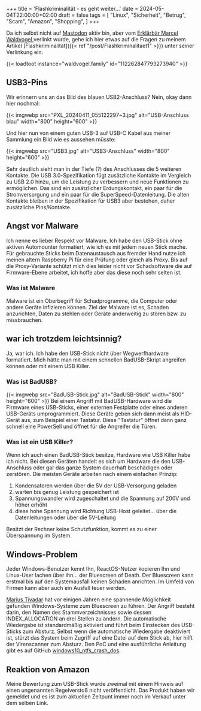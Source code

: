 +++
title = 'Flashkriminalität - es geht weiter...'
date = 2024-05-04T22:00:00+02:00
draft = false
tags = [
    "Linux",
    "Sicherheit",
    "Betrug",
    "Scam",
    "Amazon",
    "Shopping",
]
+++

Da ich selbst nicht auf [Mastodon](https://joinmastodon.org/) aktiv bin, aber vom [Erklärbär Marcel Waldvogel ](https://dnip.ch/) verlinkt wurde, gehe ich hier etwas auf die Fragen zu meinem Artikel [Flashkriminalität]({{< ref "/post/Flashkriminalitaet1" >}}) unter seiner Verlinkung ein.

<!--more-->{{< loadtoot instance="waldvogel.family" id="112262847793273940" >}}

## USB3-Pins
Wir erinnern uns an das Bild des blauen USB2-Anschluss? Nein, okay dann hier nochmal:

{{< imgwebp src="PXL_20240411_055122297~3.jpg" alt="USB-Anschluss blau" width="800" height="600" >}}

Und hier nun von einem guten USB-3 auf USB-C Kabel aus meiner Sammlung ein Bild wie es aussehen müsste:

{{< imgwebp src="USB3.jpg" alt="USB3-Anschluss" width="800" height="600" >}}

Sehr deutlich sieht man in der Tiefe (?) des Anschlusses die 5 weiteren Kontakte. Die USB 3.0-Spezifikation fügt zusätzliche Kontakte im Vergleich zu USB 2.0 hinzu, um die Leistung zu verbessern und neue Funktionen zu ermöglichen. Das sind ein zusätzlicher Erdungskontakt, ein paar für die Stromversorgung und ein paar für die SuperSpeed-Datenleitung. Die alten Kontakte bleiben in der Spezifikation für USB3 aber bestehen, daher zusätzliche Pins/Kontakte.

## Angst vor Malware
Ich nenne es lieber Respekt vor Malware. Ich habe den USB-Stick ohne aktiven Automounter formatiert, wie ich es mit jedem neuen Stick mache. Für gebrauchte Sticks beim Datenaustausch aus fremder Hand nutze ich meinen altern Raspberry Pi für eine Prüfung oder gleich als Proxy. Bis auf die Proxy-Variante schützt mich dies leider nicht vor Schadsoftware die auf Firmware-Ebene arbeitet, ich hoffe aber das diese noch sehr selten ist.
### Was ist Malware
Malware ist ein Oberbegriff für Schadprogramme, die Computer oder andere Geräte infizieren können. Ziel der Malware ist es, Schaden anzurichten, Daten zu stehlen oder Geräte anderweitig zu stören bzw. zu missbrauchen.

## war ich trotzdem leichtsinnig?
Ja, war ich. Ich habe den USB-Stick nicht über Wegwerfhardware formatiert. Mich hätte man mit einem schnellen BadUSB-Skript angreifen können oder mit einem USB Killer.
### Was ist BadUSB?
{{< imgwebp src="BadUSB-Stick.jpg" alt="BadUSB-Stick" width="800" height="600" >}}
Bei einem Angriff mit BadUSB-Hardware wird die Firmware eines USB-Sticks, einer externen Festplatte oder eines anderen USB-Geräts umprogrammiert. Diese Geräte geben sich dann meist als HID-Gerät aus, zum Beispiel einer Tastatur. Diese "Tastatur" öffnet dann ganz schnell eine PowerSell und öffnet für die Angreifer die Türen.
### Was ist ein USB Killer?
Wenn ich auch einen BadUSB-Stick besitze, Hardware wie USB Killer habe ich nicht. Bei diesen Geräten handelt es sich um Hardware die den USB-Anschluss oder gar das ganze System dauerhaft beschädigen oder zerstören. Die meisten Geräte arbeiten nach einem einfachen Prinzip:
1. Kondensatoren werden über die 5V der USB-Versorgung geladen
2. warten bis genug Leistung gespeichert ist
3. Spannungswandler wird zugeschaltet und die Spannung auf 200V und höher erhöht
4. diese hohe Spannung wird Richtung USB-Host geleitet... über die Datenleitungen oder über die 5V-Leitung

Besitzt der Rechner keine Schutzfunktion, kommt es zu einer Überspannung im System.

## Windows-Problem
Jeder Windows-Benutzer kennt Ihn, ReactOS-Nutzer kopieren Ihn und Linux-User lachen über ihn... der Bluescreen of Death. Der Bluescreen kann erstmal bis auf den Systemausfall keinen Schaden anrichten. Im Umfeld von Firmen kann aber auch ein Ausfall teuer werden.

[Marius Tivadar](https://github.com/mtivadar) hat vor einigen Jahren eine spannende Möglichkeit gefunden Windows-Systeme zum Bluescreen zu führen. Der Angriff besteht darin, den Namen des Stammverzeichnisses sowie dessen INDEX_ALLOCATION an drei Stellen zu ändern.
Die automatische Wiedergabe ist standardmäßig aktiviert und führt beim Einstecken des USB-Sticks zum Absturz. Selbst wenn die automatische Wiedergabe deaktiviert ist, stürzt das System beim Zugriff auf eine Datei auf dem Stick ab, hier hilft der Virenscanner zum Absturz.
Den PoC und eine ausführliche Anleitung gibt es auf GitHub [windows10_ntfs_crash_dos](https://github.com/mtivadar/windows10_ntfs_crash_dos/tree/master).

## Reaktion von Amazon
Meine Bewertung zum USB-Stick wurde zweimal mit einem Hinweis auf einen ungenannten Regelverstoß nicht veröffentlicht. Das Produkt haben wir gemeldet und es ist zum aktuellen Zeitpunt immer noch im Verkauf unter dem selben Link. 